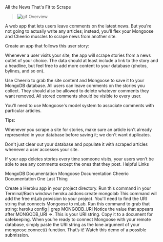 All the News That's Fit to Scrape
> ![gif](https://j.gifs.com/RgklVL.gif)
Overview

A web app that lets users leave comments on the latest news. But you're not going to actually write any articles; instead, you'll flex your Mongoose and Cheerio muscles to scrape news from another site.

Create an app that follows this user story:

Whenever a user visits your site, the app will scrape stories from a news outlet of your choice. The data should at least include a link to the story and a headline, but feel free to add more content to your database (photos, bylines, and so on).

Use Cheerio to grab the site content and Mongoose to save it to your MongoDB database.
All users can leave comments on the stories you collect. They should also be allowed to delete whatever comments they want removed. All stored comments should be visible to every user.

You'll need to use Mongoose's model system to associate comments with particular articles.


Tips:

Whenever you scrape a site for stories, make sure an article isn't already represented in your database before saving it; we don't want duplicates.

Don't just clear out your database and populate it with scraped articles whenever a user accesses your site.

If your app deletes stories every time someone visits, your users won't be able to see any comments except the ones that they post.
Helpful Links

MongoDB Documentation
Mongoose Documentation
Cheerio Documentation
One Last Thing


Create a Heroku app in your project directory.
Run this command in your Terminal/Bash window:
heroku addons:create mongolab
This command will add the free mLab provision to your project.
You'll need to find the URI string that connects Mongoose to mLab. Run this command to grab that string:
heroku config | grep MONGODB_URI
Notice the value that appears after MONGODB_URI =>. This is your URI string. Copy it to a document for safekeeping.
When you’re ready to connect Mongoose with your remote database, simply paste the URI string as the lone argument of your mongoose.connect() function. That’s it!
Watch this demo of a possible submission.
